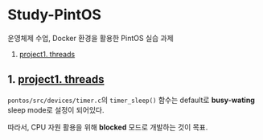# Study-PintOS
운영체제 수업, Docker 환경을 활용한 PintOS 실습 과제

1. [project1. threads](./doc/project01-threads.md)

## 1. [project1. threads](./doc/project01-threads.md)
`pontos/src/devices/timer.c`의 `timer_sleep()` 함수는 default로 **busy-wating** sleep mode로 설정이 되어있다.

따라서,  CPU 자원 활용을 위해 **blocked** 모드로 개발하는 것이 목표.